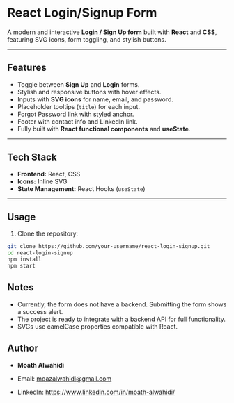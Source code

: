 # React Login/Signup Form

A modern and interactive **Login / Sign Up form** built with **React** and **CSS**, featuring SVG icons, form toggling, and stylish buttons.

---

## Features

- Toggle between **Sign Up** and **Login** forms.
- Stylish and responsive buttons with hover effects.
- Inputs with **SVG icons** for name, email, and password.
- Placeholder tooltips (`title`) for each input.
- Forgot Password link with styled anchor.
- Footer with contact info and LinkedIn link.
- Fully built with **React functional components** and **useState**.

---

## Tech Stack

- **Frontend:** React, CSS
- **Icons:** Inline SVG
- **State Management:** React Hooks (`useState`)

---

## Usage

1. Clone the repository:

```bash
git clone https://github.com/your-username/react-login-signup.git
cd react-login-signup
npm install
npm start
```

## Notes

- Currently, the form does not have a backend. Submitting the form shows a success alert.
- The project is ready to integrate with a backend API for full functionality.
- SVGs use camelCase properties compatible with React.

## Author

- **Moath Alwahidi**

- Email: moazalwahidi@gmail.com

- LinkedIn: https://www.linkedin.com/in/moath-alwahidi/
